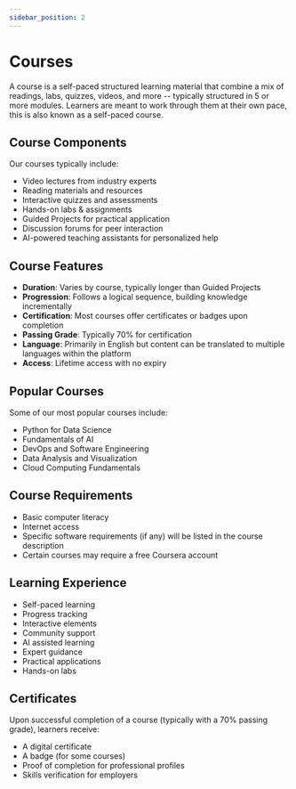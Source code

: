 ```yaml
---
sidebar_position: 2
---
```


# Courses

A course is a self-paced structured learning material that combine a mix of readings, labs, quizzes, videos, and more -- typically structured in 5 or more modules. Learners are meant to work through them at their own pace, this is also known as a self-paced course.

## Course Components

Our courses typically include:

- Video lectures from industry experts
- Reading materials and resources
- Interactive quizzes and assessments
- Hands-on labs & assignments
- Guided Projects for practical application
- Discussion forums for peer interaction
- AI-powered teaching assistants for personalized help

## Course Features

- **Duration**: Varies by course, typically longer than Guided Projects
- **Progression**: Follows a logical sequence, building knowledge incrementally
- **Certification**: Most courses offer certificates or badges upon completion
- **Passing Grade**: Typically 70% for certification
- **Language**: Primarily in English but content can be translated to multiple languages within the platform
- **Access**: Lifetime access with no expiry

## Popular Courses

Some of our most popular courses include:

- Python for Data Science
- Fundamentals of AI
- DevOps and Software Engineering
- Data Analysis and Visualization
- Cloud Computing Fundamentals

## Course Requirements

- Basic computer literacy
- Internet access
- Specific software requirements (if any) will be listed in the course description
- Certain courses may require a free Coursera account

## Learning Experience

- Self-paced learning
- Progress tracking
- Interactive elements
- Community support
- AI assisted learning
- Expert guidance
- Practical applications
- Hands-on labs

## Certificates

Upon successful completion of a course (typically with a 70% passing grade), learners receive:

- A digital certificate
- A badge (for some courses)
- Proof of completion for professional profiles
- Skills verification for employers
